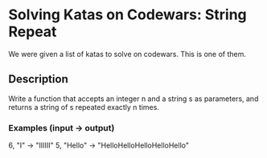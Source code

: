 # Solving Katas on Codewars: String Repeat

We were given a list of katas to solve on codewars. This is one of them.

## Description
Write a function that accepts an integer n and a string s as parameters, and returns a string of s repeated exactly n times.

### Examples (input -> output)
6, "I"     -> "IIIIII"
5, "Hello" -> "HelloHelloHelloHelloHello"
